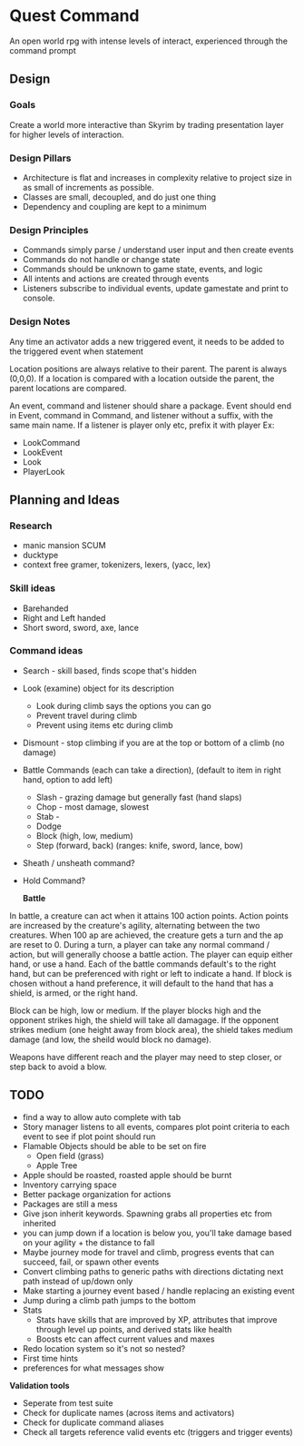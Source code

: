# Quest Command

An open world rpg with intense levels of interact, experienced through the command prompt

## Design

### Goals

Create a world more interactive than Skyrim by trading presentation layer for higher levels of interaction.

### Design Pillars

* Architecture is flat and increases in complexity relative to project size in as small of increments as possible.
* Classes are small, decoupled, and do just one thing
* Dependency and coupling are kept to a minimum

### Design Principles

* Commands simply parse / understand user input and then create events
* Commands do not handle or change state
* Commands should be unknown to game state, events, and logic
* All intents and actions are created through events
* Listeners subscribe to individual events, update gamestate and print to console.

### Design Notes

Any time an activator adds a new triggered event, it needs to be added to the triggered event when statement

Location positions are always relative to their parent. The parent is always (0,0,0). If a location is compared with a location outside the parent, the parent locations are compared.

An event, command and listener should share a package. Event should end in Event, command in Command, and listener without a suffix, with the same main name. If a listener is player only etc, prefix it with player 
Ex: 
* LookCommand
* LookEvent
* Look
* PlayerLook

## Planning and Ideas

### Research
* manic mansion SCUM
* ducktype
* context free gramer, tokenizers, lexers, (yacc, lex)


### Skill ideas
* Barehanded
* Right and Left handed
* Short sword, sword, axe, lance

### Command ideas
* Search - skill based, finds scope that's hidden
* Look (examine) object for its description
  * Look during climb says the options you can go
  * Prevent travel during climb
  * Prevent using items etc during climb
* Dismount - stop climbing if you are at the top or bottom of a climb (no damage)
* Battle Commands (each can take a direction), (default to item in right hand, option to add left)
  * Slash - grazing damage but generally fast (hand slaps)
  * Chop - most damage, slowest
  * Stab - 
  * Dodge
  * Block (high, low, medium)
  * Step (forward, back) (ranges: knife, sword, lance, bow)
* Sheath / unsheath command?
* Hold Command?
  
  **Battle**
  
 In battle, a creature can act when it attains 100 action points. Action points are increased by the creature's agility, alternating between the two creatures. When 100 ap are achieved, the creature gets a turn and the ap are reset to 0. During a turn, a player can take any normal command / action, but will generally choose a battle action. The player can equip either hand, or use a hand. Each of the battle commands default's to the right hand, but can be preferenced with right or left to indicate a hand. If block is chosen without a hand preference, it will default to the hand that has a shield, is armed, or the right hand. 
 
 Block can be high, low or medium. If the player blocks high and the opponent strikes high, the shield will take all damagage. If the opponent strikes medium (one height away from block area), the shield takes medium damage (and low, the sheild would block no damage).
 
 Weapons have different reach and the player may need to step closer, or step back to avoid a blow.

## TODO
* find a way to allow auto complete with tab
* Story manager listens to all events, compares plot point criteria to each event to see if plot point should run
* Flamable Objects should be able to be set on fire
  * Open field (grass)
  * Apple Tree
* Apple should be roasted, roasted apple should be burnt
* Inventory carrying space
* Better package organization for actions
* Packages are still a mess
* Give json inherit keywords. Spawning grabs all properties etc from inherited
* you can jump down if a location is below you, you'll take damage based on your agility + the distance to fall
* Maybe journey mode for travel and climb, progress events that can succeed, fail, or spawn other events
* Convert climbing paths to generic paths with directions dictating next path instead of up/down only
* Make starting a journey event based / handle replacing an existing event
* Jump during a climb path jumps to the bottom
* Stats
  * Stats have skills that are improved by XP, attributes that improve through level up points, and derived stats like health
  * Boosts etc can affect current values and maxes
* Redo location system so it's not so nested?
* First time hints
* preferences for what messages show

**Validation tools**
* Seperate from test suite
* Check for duplicate names (across items and activators)
* Check for duplicate command aliases
* Check all targets reference valid events etc (triggers and trigger events)




  


